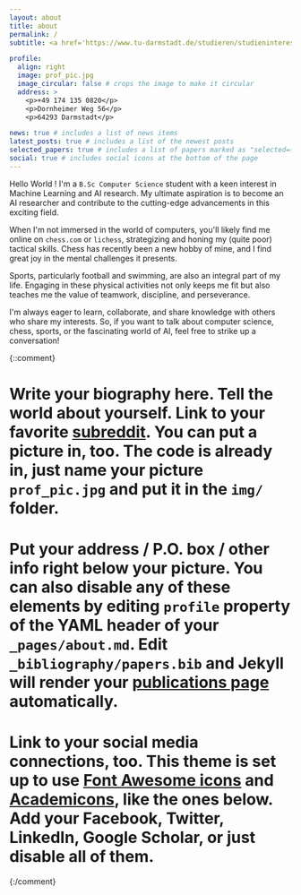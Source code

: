 ```yaml
---
layout: about
title: about
permalink: /
subtitle: <a href='https://www.tu-darmstadt.de/studieren/studieninteressierte/studienangebot_studiengaenge/studiengang_177792.de.jsp'>B.Sc Computer Science, TU Darmstadt</a> \ <a href='https://www.tu-darmstadt.de/studieren/studieninteressierte/studienangebot_studiengaenge/studiengang_177792.de.jsp'>B.Sc Computer Science, TU Darmstadt</a>.

profile:
  align: right
  image: prof_pic.jpg
  image_circular: false # crops the image to make it circular
  address: >
    <p>+49 174 135 0820</p>
    <p>Dornheimer Weg 56</p>
    <p>64293 Darmstadt</p>

news: true # includes a list of news items
latest_posts: true # includes a list of the newest posts
selected_papers: true # includes a list of papers marked as "selected={true}"
social: true # includes social icons at the bottom of the page
---
```


Hello World ! I'm a `B.Sc Computer Science` student with a keen interest in Machine Learning and AI research. My ultimate aspiration is to become an AI researcher and contribute to the cutting-edge advancements in this exciting field.

When I'm not immersed in the world of computers, you'll likely find me online on `chess.com` or `lichess`, strategizing and honing my (quite poor) tactical skills. Chess has recently been a new hobby of mine, and I find great joy in the mental challenges it presents.

Sports, particularly football and swimming, are also an integral part of my life. Engaging in these physical activities not only keeps me fit but also teaches me the value of teamwork, discipline, and perseverance.

I'm always eager to learn, collaborate, and share knowledge with others who share my interests. So, if you want to talk about computer science, chess, sports, or the fascinating world of AI, feel free to strike up a conversation!

{::comment}

# Write your biography here. Tell the world about yourself. Link to your favorite [subreddit](http://reddit.com). You can put a picture in, too. The code is already in, just name your picture `prof_pic.jpg` and put it in the `img/` folder.

# Put your address / P.O. box / other info right below your picture. You can also disable any of these elements by editing `profile` property of the YAML header of your `_pages/about.md`. Edit `_bibliography/papers.bib` and Jekyll will render your [publications page](/al-folio/publications/) automatically.

# Link to your social media connections, too. This theme is set up to use [Font Awesome icons](http://fortawesome.github.io/Font-Awesome/) and [Academicons](https://jpswalsh.github.io/academicons/), like the ones below. Add your Facebook, Twitter, LinkedIn, Google Scholar, or just disable all of them.

{:/comment}
